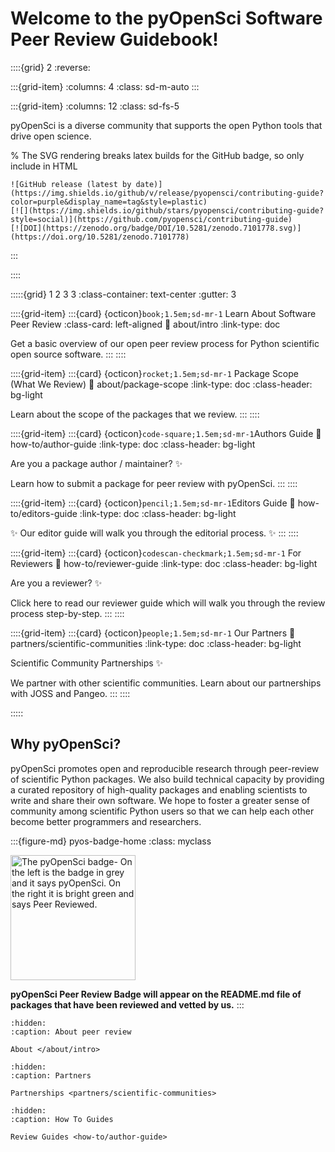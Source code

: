 # Welcome to the pyOpenSci Software Peer Review Guidebook!

::::{grid} 2
:reverse:

:::{grid-item}
:columns: 4
:class: sd-m-auto
:::

:::{grid-item}
:columns: 12
:class: sd-fs-5

pyOpenSci is a diverse community that supports the open Python tools that
drive open science.

% The SVG rendering breaks latex builds for the GitHub badge, so only include in HTML

```{only} html
![GitHub release (latest by date)](https://img.shields.io/github/v/release/pyopensci/contributing-guide?color=purple&display_name=tag&style=plastic)
[![](https://img.shields.io/github/stars/pyopensci/contributing-guide?style=social)](https://github.com/pyopensci/contributing-guide)
[![DOI](https://zenodo.org/badge/DOI/10.5281/zenodo.7101778.svg)](https://doi.org/10.5281/zenodo.7101778)
```

:::

::::

:::::{grid} 1 2 3 3
:class-container: text-center
:gutter: 3

::::{grid-item}
:::{card} {octicon}`book;1.5em;sd-mr-1` Learn About Software Peer Review
:class-card: left-aligned
:link: about/intro
:link-type: doc

Get a basic overview of our open peer review process for Python scientific open source
software.
:::
::::

::::{grid-item}
:::{card} {octicon}`rocket;1.5em;sd-mr-1` Package Scope (What We Review)
:link: about/package-scope
:link-type: doc
:class-header: bg-light

Learn about the scope of the packages that we review.
:::
::::

::::{grid-item}
:::{card} {octicon}`code-square;1.5em;sd-mr-1`Authors Guide
:link: how-to/author-guide
:link-type: doc
:class-header: bg-light

Are you a package author / maintainer? ✨

Learn how to submit a package for peer review with pyOpenSci.
:::
::::

::::{grid-item}
:::{card} {octicon}`pencil;1.5em;sd-mr-1`Editors Guide
:link: how-to/editors-guide
:link-type: doc
:class-header: bg-light

✨ Our editor guide will walk you through the editorial process. ✨
:::
::::

::::{grid-item}
:::{card} {octicon}`codescan-checkmark;1.5em;sd-mr-1` For Reviewers
:link: how-to/reviewer-guide
:link-type: doc
:class-header: bg-light

Are you a reviewer? ✨

Click here to read our reviewer guide which will walk you through the review
process step-by-step.
:::
::::

::::{grid-item}
:::{card} {octicon}`people;1.5em;sd-mr-1` Our Partners
:link: partners/scientific-communities
:link-type: doc
:class-header: bg-light

Scientific Community Partnerships ✨

We partner with other scientific communities. Learn about our partnerships with
JOSS and Pangeo.
:::
::::

:::::

## Why pyOpenSci?

pyOpenSci promotes open and reproducible research through peer-review of
scientific Python packages. We also build technical capacity by providing a
curated repository of high-quality packages and enabling scientists to write
and share their own software. We hope to foster a greater sense of community
among scientific Python users so that we can help each other become better
programmers and researchers.

:::{figure-md} pyos-badge-home
:class: myclass

<img src="https://tinyurl.com/y22nb8up" alt="The pyOpenSci badge- On the left is the badge in grey and it says pyOpenSci. On the right it is bright green and says Peer Reviewed." class="bg-primary mb-1" width="200px">

**pyOpenSci Peer Review Badge will appear on the README.md file of packages that have been
reviewed and vetted by us.**
:::

```{toctree}
:hidden:
:caption: About peer review

About </about/intro>
```

```{toctree}
:hidden:
:caption: Partners

Partnerships <partners/scientific-communities>
```

```{toctree}
:hidden:
:caption: How To Guides

Review Guides <how-to/author-guide>

```
